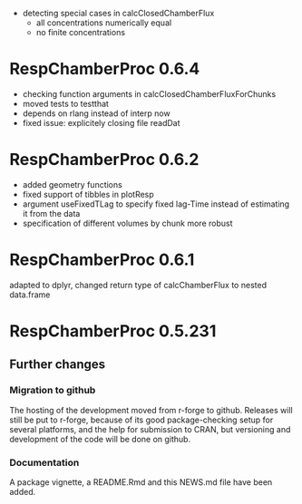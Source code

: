 
* detecting special cases in calcClosedChamberFlux
  * all concentrations numerically equal
  * no finite concentrations

# RespChamberProc 0.6.4

* checking function arguments in calcClosedChamberFluxForChunks
* moved tests to testthat
* depends on rlang instead of interp now
* fixed issue: explicitely closing file readDat

# RespChamberProc 0.6.2

* added geometry functions
* fixed support of tibbles in plotResp
* argument useFixedTLag to specify fixed lag-Time instead of estimating 
  it from the data
* specification of different volumes by chunk more robust

# RespChamberProc 0.6.1

adapted to dplyr, changed return type of calcChamberFlux to nested data.frame


# RespChamberProc 0.5.231

## Further changes

### Migration to github

The hosting of the development moved from r-forge to github. Releases will still 
be put to r-forge, because of its good package-checking setup for several platforms, 
and the help for submission to CRAN, but versioning and development of the code 
will be done on github. 

### Documentation

A package vignette, a README.Rmd and this NEWS.md file have been added.
 
